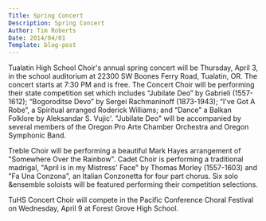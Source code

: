 ```yaml
---
Title: Spring Concert
Description: Spring Concert
Author: Tim Roberts
Date: 2014/04/01
Template: blog-post
---
```


Tualatin High School Choir's annual spring concert will be Thursday, April
3, in the school auditorium at 22300 SW Boones Ferry Road, Tualatin, OR.
The concert starts at 7:30 PM and is free.  The Concert Choir will be
performing their state competition set which includes “Jubilate Deo”
by Gabrieli (1557-1612); “Bogoroditse Devo” by Sergei Rachmaninoff
(1873-1943); “I've Got A Robe”, a Spiritual arranged Roderick Williams;
and “Dance” a Balkan Folklore by Aleksandar S. Vujic'.  "Jubilate Deo"
will be accompanied by several members of the Oregon Pro Arte Chamber
Orchestra and Oregon Symphonic Band.

Treble Choir will be performing a beautiful Mark Hayes arrangement of
"Somewhere Over the Rainbow".  Cadet Choir is performing a traditional
madrigal, "April is in my Mistress' Face" by Thomas Morley (1557-1603) and
"Fa Una Conzona", an Italian Conzonetta for four part chorus.  Six solo
&ensemble soloists will be featured performing their competition selections.

TuHS Concert Choir will compete in the Pacific Conference Choral Festival
on Wednesday, April 9 at Forest Grove High School.
